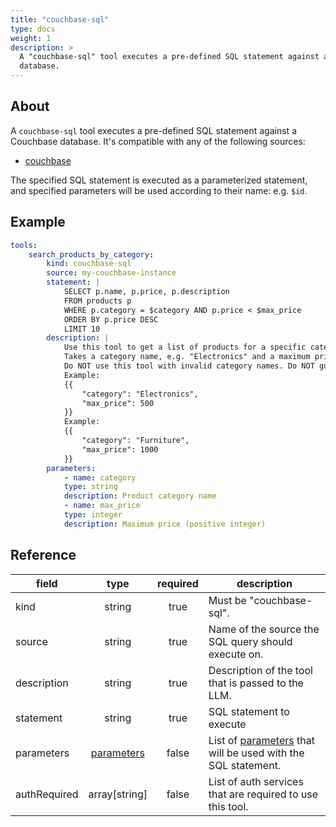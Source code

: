```yaml
---
title: "couchbase-sql"
type: docs
weight: 1
description: > 
  A "couchbase-sql" tool executes a pre-defined SQL statement against a Couchbase
  database.
---
```


## About

A `couchbase-sql` tool executes a pre-defined SQL statement against a Couchbase
database. It's compatible with any of the following sources:
- [couchbase](../sources/couchbase.md)

The specified SQL statement is executed as a parameterized statement, and specified 
parameters will be used according to their name: e.g. `$id`.

## Example

```yaml
tools:
    search_products_by_category:
        kind: couchbase-sql
        source: my-couchbase-instance
        statement: |
            SELECT p.name, p.price, p.description
            FROM products p
            WHERE p.category = $category AND p.price < $max_price
            ORDER BY p.price DESC
            LIMIT 10
        description: |
            Use this tool to get a list of products for a specific category under a maximum price.
            Takes a category name, e.g. "Electronics" and a maximum price e.g 500 and returns a list of product names, prices, and descriptions.
            Do NOT use this tool with invalid category names. Do NOT guess a category name, Do NOT guess a price.
            Example:
            {{
                "category": "Electronics",
                "max_price": 500
            }}
            Example:
            {{
                "category": "Furniture",
                "max_price": 1000
            }}
        parameters:
            - name: category
            type: string
            description: Product category name
            - name: max_price
            type: integer
            description: Maximum price (positive integer)
```

## Reference

| **field**   |                  **type**                  | **required** | **description**                                                                                |
|-------------|:------------------------------------------:|:------------:|------------------------------------------------------------------------------------------------|
| kind        |                   string                   |     true     | Must be "couchbase-sql".                                                                       |
| source      |                   string                   |     true     | Name of the source the SQL query should execute on.                                            |
| description |                   string                   |     true     | Description of the tool that is passed to the LLM.                                             |
| statement   |                   string                   |     true     | SQL statement to execute                                                                       |
| parameters  | [parameters](_index#specifying-parameters) |    false     | List of [parameters](_index#specifying-parameters) that will be used with the SQL statement.   |
| authRequired|                array[string]               |    false     | List of auth services that are required to use this tool.                                      | 